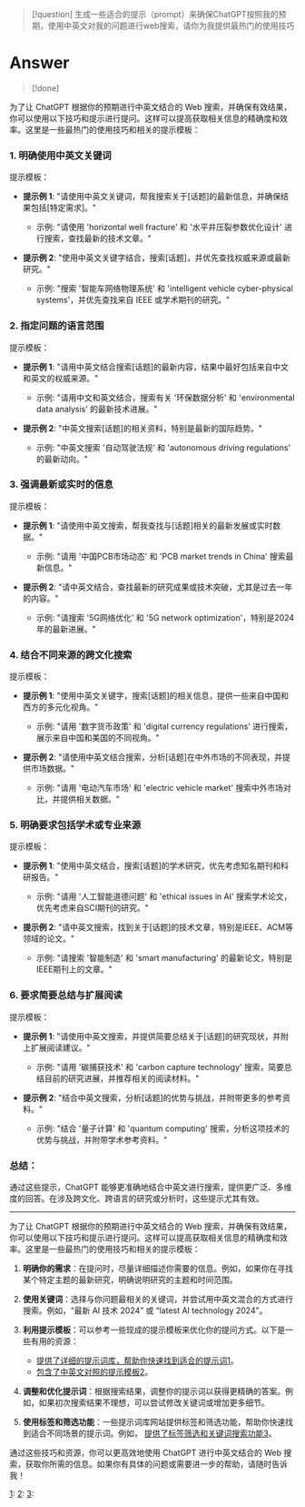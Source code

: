 >[!question]
>生成一些适合的提示（prompt）来确保ChatGPT按照我的预期，使用中英文对我的问题进行web搜索，请你为我提供最热门的使用技巧

# Answer
>[!done]

为了让 ChatGPT 根据你的预期进行中英文结合的 Web 搜索，并确保有效结果，你可以使用以下技巧和提示进行提问。这样可以提高获取相关信息的精确度和效率。这里是一些最热门的使用技巧和相关的提示模板：

### 1. **明确使用中英文关键词**
   提示模板：
   - **提示例 1**: "请使用中英文关键词，帮我搜索关于[话题]的最新信息，并确保结果包括[特定需求]。"
     - 示例: "请使用 'horizontal well fracture' 和 '水平井压裂参数优化设计' 进行搜索，查找最新的技术文章。"
   
   - **提示例 2**: "使用中英文关键字结合，搜索[话题]，并优先查找权威来源或最新研究。"
     - 示例: "搜索 '智能车网络物理系统' 和 'intelligent vehicle cyber-physical systems'，并优先查找来自 IEEE 或学术期刊的研究。"

### 2. **指定问题的语言范围**
   提示模板：
   - **提示例 1**: "请用中英文结合搜索[话题]的最新内容，结果中最好包括来自中文和英文的权威来源。"
     - 示例: "请用中文和英文结合，搜索有关 '环保数据分析' 和 'environmental data analysis' 的最新技术进展。"
   
   - **提示例 2**: "中英文搜索[话题]的相关资料，特别是最新的国际趋势。"
     - 示例: "中英文搜索 '自动驾驶法规' 和 'autonomous driving regulations' 的最新动向。"

### 3. **强调最新或实时的信息**
   提示模板：
   - **提示例 1**: "请使用中英文搜索，帮我查找与[话题]相关的最新发展或实时数据。"
     - 示例: "请用 '中国PCB市场动态' 和 'PCB market trends in China' 搜索最新信息。"
   
   - **提示例 2**: "请中英文结合，查找最新的研究成果或技术突破，尤其是过去一年的内容。"
     - 示例: "请搜索 '5G网络优化' 和 '5G network optimization'，特别是2024年的最新进展。"

### 4. **结合不同来源的跨文化搜索**
   提示模板：
   - **提示例 1**: "使用中英文关键字，搜索[话题]的相关信息，提供一些来自中国和西方的多元化视角。"
     - 示例: "请用 '数字货币政策' 和 'digital currency regulations' 进行搜索，展示来自中国和美国的不同视角。"
   
   - **提示例 2**: "请使用中英文结合搜索，分析[话题]在中外市场的不同表现，并提供市场数据。"
     - 示例: "请用 '电动汽车市场' 和 'electric vehicle market' 搜索中外市场对比，并提供相关数据。"

### 5. **明确要求包括学术或专业来源**
   提示模板：
   - **提示例 1**: "使用中英文结合，搜索[话题]的学术研究，优先考虑知名期刊和科研报告。"
     - 示例: "请用 '人工智能道德问题' 和 'ethical issues in AI' 搜索学术论文，优先考虑来自SCI期刊的研究。"
   
   - **提示例 2**: "请中英文搜索，找到关于[话题]的技术文章，特别是IEEE、ACM等领域的论文。"
     - 示例: "请搜索 '智能制造' 和 'smart manufacturing' 的最新论文，特别是IEEE期刊上的文章。"

### 6. **要求简要总结与扩展阅读**
   提示模板：
   - **提示例 1**: "请使用中英文搜索，并提供简要总结关于[话题]的研究现状，并附上扩展阅读建议。"
     - 示例: "请用 '碳捕获技术' 和 'carbon capture technology' 搜索，简要总结目前的研究进展，并推荐相关的阅读材料。"
   
   - **提示例 2**: "结合中英文搜索，分析[话题]的优势与挑战，并附带更多的参考资料。"
     - 示例: "结合 '量子计算' 和 'quantum computing' 搜索，分析这项技术的优势与挑战，并附带学术参考资料。"

### 总结：
通过这些提示，ChatGPT 能够更准确地结合中英文进行搜索，提供更广泛、多维度的回答。在涉及跨文化、跨语言的研究或分析时，这些提示尤其有效。


---



为了让 ChatGPT 根据你的预期进行中英文结合的 Web 搜索，并确保有效结果，你可以使用以下技巧和提示进行提问。这样可以提高获取相关信息的精确度和效率。这里是一些最热门的使用技巧和相关的提示模板：

1. **明确你的需求**：在提问时，尽量详细描述你需要的信息。例如，如果你在寻找某个特定主题的最新研究，明确说明研究的主题和时间范围。
    
2. **使用关键词**：选择与你问题最相关的关键词，并尝试用中英文混合的方式进行搜索。例如，“最新 AI 技术 2024” 或 “latest AI technology 2024”。
    
3. **利用提示模板**：可以参考一些现成的提示模板来优化你的提问方式。以下是一些有用的资源：
    
    - [提供了详细的提示词库，帮助你快速找到适合的提示词](https://zhuanlan.zhihu.com/p/626024467)[1](https://zhuanlan.zhihu.com/p/626024467)。
    - [包含了中英文对照的提示模板](https://github.com/Dantes8999/ChatGPT-prompts-Chinese-English-bilingual/blob/main/README.md)[2](https://github.com/Dantes8999/ChatGPT-prompts-Chinese-English-bilingual/blob/main/README.md)。
4. **调整和优化提示词**：根据搜索结果，调整你的提示词以获得更精确的答案。例如，如果初次搜索结果不理想，可以尝试修改关键词或增加更多细节。
    
5. **使用标签和筛选功能**：一些提示词库网站提供标签和筛选功能，帮助你快速找到适合不同场景的提示词。例如， [提供了标签筛选和关键词搜索功能](https://sspai.com/post/78581)[3](https://sspai.com/post/78581)。
    

通过这些技巧和资源，你可以更高效地使用 ChatGPT 进行中英文结合的 Web 搜索，获取你所需的信息。如果你有具体的问题或需要进一步的帮助，请随时告诉我！

[](https://zhuanlan.zhihu.com/p/626024467)[1](https://zhuanlan.zhihu.com/p/626024467): [](https://zhuanlan.zhihu.com/p/626024467)[2](https://github.com/Dantes8999/ChatGPT-prompts-Chinese-English-bilingual/blob/main/README.md): [](https://zhuanlan.zhihu.com/p/626024467)[3](https://sspai.com/post/78581):

